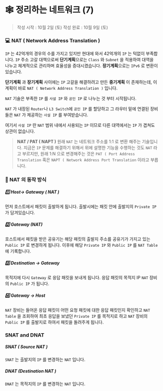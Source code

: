 # :spider_web: 정리하는 네트워크 (7)
> 작성 시작 : 10월 2일 (토)
> 작성 완료 : 10월 9일 (토)
### :computer: NAT ( Network Address Translation )
`IP` 는 42억개의 경우의 수를 가지고 있지만 현대에 와서 42억개의 `IP` 는 턱없이 부족합니다. `IP` 주소 고갈 대책으로써 **단기계획**으로는 `Class` 와 `Subnet` 을 적용하여 대역을 나누고 체계적으로 관리하며 효율성을 증대시켰습니다.
**장기계획**으로는 `IPv6` 로 변환이 있습니다. 

**단기계획** 과 **장기계획** 사이에는 `IP`  고갈을 해결하려고 만든 **중기계획** 이 존재하는데, 이 계획이 바로 `NAT ( Network Address Translation )`  입니다.

`NAT` 기술은 부족한 `IP` 를 `사설 IP` 와 `공인 IP` 로 나누는 것 부터 시작됩니다. 

`NAT` 가 내장된 `Router`나 `L3 Switch`에 `공인 IP` 를 할당하고 그 라우터 밑에 연결된 장비들은  `NAT` 가 제공하는 `사설 IP` 를 부여받습니다.

여기서 `사설 IP` 란 `NAT` 범위 내에서 사용되는 `IP` 이므로 다른 대역에서는 
`IP` 가 겹쳐도 상관이 없습니다.

> **NAT / PAT ( NAPT )**
> 원래 `NAT` 는 네트워크 주소를 1:1 로 변환 해주는 기술입니다. 지금은 `IP` 문제를 해결하기 위해서 위에 설명한 기능을 수행하는 것도 `NAT` 라고 부르지만,
> 원래 1:N 으로 변경해주는 것은 `PAT ( Port Address Translation` 혹은 `NAPT ( Network Address Port Translation`  이라고 부릅니다. 
> 

### :hammer: NAT 의 동작 방식
##### :one: Host-> Gateway ( NAT )
먼저 호스트에서 패킷이 출발하게 됩니다. 출발시에는 패킷 안에 출발지의 `Private IP` 가 담겨있습니다. 
##### :two: Gateway (NAT)
호스트에서 패킷을 받은 공유기는 해당 패킷의 출발지 주소를 공유기가 가지고 있는`Public IP` 로 변경하게 됩니다. 이후에 해당 `Private IP` 와 `Public IP` 를 
`NAT Table` 에 기록합니다.

##### :three: Destination -> Gateway
목적지에 다시 `Gateway` 로 응답 패킷을 보내게 됩니다. 응답 패킷의 목적지 IP `NAT` 장비의 `Public IP`  가 됩니다.

##### :four: Gateway -> Host
`NAT` 장비는 들어온 응답 패킷이 어떤 요청 패킷에 대한 응답 패킷인지 확인하고
`NAT Table` 을 조회하여 최초 응답을 보냈던 `Private IP` 를 목적지로 하고
`NAT` 장비의 `Public IP` 를 출발지로 하여서 패킷을 돌려주게 됩니다. 

### SNAT and DNAT
##### SNAT ( Source NAT )
`SNAT` 는 출발지의 `IP` 를 변경하는 `NAT` 입니다. 
##### DNAT (Destination NAT )
`DNAT` 는 목적지의 `IP` 를 변경하는 `NAT` 입니다.


